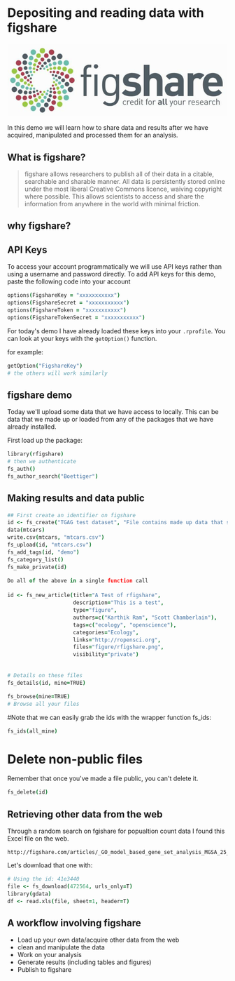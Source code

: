 
# Depositing and reading data with figshare

![](figshare-main.png)

In this demo we will learn how to share data and results after we have acquired, manipulated and processed them for an analysis. 


## What is figshare?  

> figshare allows researchers to publish all of their data in a citable, searchable and sharable manner. All data is persistently stored online under the most liberal Creative Commons licence, waiving copyright where possible. This allows scientists to access and share the information from anywhere in the world with minimal friction.

## why figshare?    


## API Keys

To access your account programmatically we will use API keys rather than using a username and password directly. To add API keys for this demo, paste the following code into your account 

```coffee
options(FigshareKey = "xxxxxxxxxxx")
options(FigshareSecret = "xxxxxxxxxxx")
options(FigshareToken = "xxxxxxxxxxx")
options(FigshareTokenSecret = "xxxxxxxxxxx")
```
For today's demo I have already loaded these keys into your `.rprofile`. You can look at your keys with the `getOption()` function.

for example:

```coffee
getOption("FigshareKey")
# the others will work similarly
```


## figshare demo

Today we'll upload some data that we have access to locally. This can be data that we made up or loaded from any of the packages that we have already installed.


First load up the package:

```coffee
library(rfigshare)
# then we authenticate
fs_auth()
fs_author_search("Boettiger")
```

## Making results and data public  

```coffee
## First create an identifier on figshare
id <- fs_create("TGAG test dataset", "File contains made up data that should not used for any real world use case", "dataset")
data(mtcars)
write.csv(mtcars, "mtcars.csv")
fs_upload(id, "mtcars.csv")
fs_add_tags(id, "demo")
fs_category_list()
fs_make_private(id)
```

```coffee
Do all of the above in a single function call

id <- fs_new_article(title="A Test of rfigshare", 
                     description="This is a test", 
                     type="figure", 
                     authors=c("Karthik Ram", "Scott Chamberlain"), 
                     tags=c("ecology", "openscience"), 
                     categories="Ecology", 
                     links="http://ropensci.org", 
                     files="figure/rfigshare.png",
                     visibility="private")

```

```coffee

# Details on these files
fs_details(id, mine=TRUE)
```

```coffee
fs_browse(mine=TRUE)
# Browse all your files
```
#Note that we can easily grab the ids with the wrapper function fs_ids:

```coffee
fs_ids(all_mine)
```

# Delete non-public files

Remember that once you've made a file public, you can't delete it. 

```coffee
fs_delete(id)
```

## Retrieving other data from the web

Through a random search on fgishare for popualtion count data I found this Excel file on the web.

```
http://figshare.com/articles/_GO_model_based_gene_set_analysis_MGSA_25_using_the_Ontologizer_65_/472564
```

Let's download that one with:

```coffee
# Using the id: 41e3440
file <- fs_download(472564, urls_only=T)
library(gdata)
df <- read.xls(file, sheet=1, header=T)

```


## A workflow involving figshare

* Load up your own data/acquire other data from the web
* clean and manipulate the data
* Work on your analysis
* Generate results (including tables and figures)
* Publish to figshare

